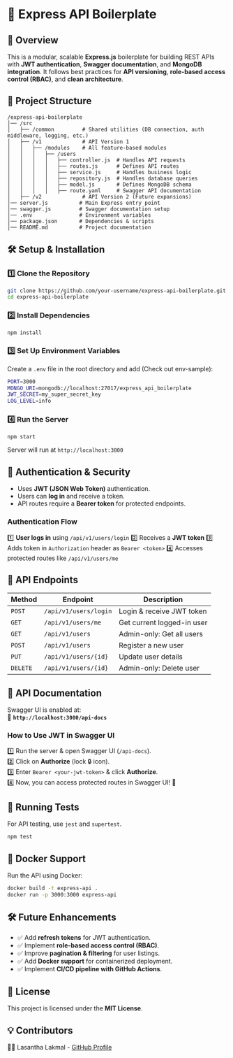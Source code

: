 # 🚀 Express API Boilerplate

## 📌 Overview
This is a modular, scalable **Express.js** boilerplate for building REST APIs with **JWT authentication**, **Swagger documentation**, and **MongoDB integration**. It follows best practices for **API versioning**, **role-based access control (RBAC)**, and **clean architecture**.

## 📂 Project Structure
```
/express-api-boilerplate
│── /src
│   ├── /common         # Shared utilities (DB connection, auth middleware, logging, etc.)
│   ├── /v1             # API Version 1
│   │   ├── /modules    # All feature-based modules
│   │   │   ├── /users
│   │   │   │   ├── controller.js  # Handles API requests
│   │   │   │   ├── routes.js      # Defines API routes
│   │   │   │   ├── service.js     # Handles business logic
│   │   │   │   ├── repository.js  # Handles database queries
│   │   │   │   ├── model.js       # Defines MongoDB schema
│   │   │   │   ├── route.yaml     # Swagger API documentation
│   ├── /v2             # API Version 2 (Future expansions)
│── server.js          # Main Express entry point
│── swagger.js         # Swagger documentation setup
│── .env               # Environment variables
│── package.json       # Dependencies & scripts
│── README.md          # Project documentation
```

## 🛠️ Setup & Installation
### 1️⃣ **Clone the Repository**
```sh
git clone https://github.com/your-username/express-api-boilerplate.git
cd express-api-boilerplate
```

### 2️⃣ **Install Dependencies**
```sh
npm install
```

### 3️⃣ **Set Up Environment Variables**
Create a `.env` file in the root directory and add (Check out env-sample):
```sh
PORT=3000
MONGO_URI=mongodb://localhost:27017/express_api_boilerplate
JWT_SECRET=my_super_secret_key
LOG_LEVEL=info
```

### 4️⃣ **Run the Server**
```sh
npm start
```

Server will run at `http://localhost:3000`

## 🔑 Authentication & Security
- Uses **JWT (JSON Web Token)** authentication.
- Users can **log in** and receive a token.
- API routes require a **Bearer token** for protected endpoints.

### **Authentication Flow**
1️⃣ **User logs in** using `/api/v1/users/login`
2️⃣ Receives a **JWT token**
3️⃣ Adds token in `Authorization` header as `Bearer <token>`
4️⃣ Accesses protected routes like `/api/v1/users/me`

## 🔗 API Endpoints
| Method   | Endpoint              | Description                  |
|----------|-----------------------|------------------------------|
| `POST`   | `/api/v1/users/login` | Login & receive JWT token    |
| `GET`    | `/api/v1/users/me`    | Get current logged-in user   |
| `GET`    | `/api/v1/users`       | Admin-only: Get all users    |
| `POST`   | `/api/v1/users`       | Register a new user          |
| `PUT`    | `/api/v1/users/{id}`  | Update user details          |
| `DELETE` | `/api/v1/users/{id}`  | Admin-only: Delete user      |

## 📖 API Documentation
Swagger UI is enabled at:  
🔗 **`http://localhost:3000/api-docs`**

### **How to Use JWT in Swagger UI**
1️⃣ Run the server & open Swagger UI (`/api-docs`).  
2️⃣ Click on **Authorize** (lock 🔒 icon).  
3️⃣ Enter `Bearer <your-jwt-token>` & click **Authorize**.  
4️⃣ Now, you can access protected routes in Swagger UI! 🚀  

## 🧪 Running Tests
For API testing, use `jest` and `supertest`.
```sh
npm test
```

## 🐳 Docker Support
Run the API using Docker:
```sh
docker build -t express-api .
docker run -p 3000:3000 express-api
```

## 🛠️ Future Enhancements
- ✅ Add **refresh tokens** for JWT authentication.
- ✅ Implement **role-based access control (RBAC)**.
- ✅ Improve **pagination & filtering** for user listings.
- ✅ Add **Docker support** for containerized deployment.
- ✅ Implement **CI/CD pipeline with GitHub Actions**.

## 📝 License
This project is licensed under the **MIT License**.

## 💡 Contributors
👨‍💻 Lasantha Lakmal - [GitHub Profile](https://github.com/lasalasa)


